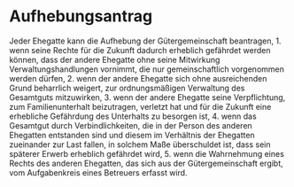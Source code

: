 # Aufhebungsantrag

Jeder Ehegatte kann die Aufhebung der Gütergemeinschaft beantragen,  1.
 wenn seine Rechte für die Zukunft dadurch erheblich gefährdet werden können, dass der andere Ehegatte ohne seine Mitwirkung Verwaltungshandlungen vornimmt, die nur gemeinschaftlich vorgenommen werden dürfen,
 2.
 wenn der andere Ehegatte sich ohne ausreichenden Grund beharrlich weigert, zur ordnungsmäßigen Verwaltung des Gesamtguts mitzuwirken,
 3.
 wenn der andere Ehegatte seine Verpflichtung, zum Familienunterhalt beizutragen, verletzt hat und für die Zukunft eine erhebliche Gefährdung des Unterhalts zu besorgen ist,
 4.
 wenn das Gesamtgut durch Verbindlichkeiten, die in der Person des anderen Ehegatten entstanden sind und diesem im Verhältnis der Ehegatten zueinander zur Last fallen, in solchem Maße überschuldet ist, dass sein späterer Erwerb erheblich gefährdet wird,
 5.
 wenn die Wahrnehmung eines Rechts des anderen Ehegatten, das sich aus der Gütergemeinschaft ergibt, vom Aufgabenkreis eines Betreuers erfasst wird.
 

